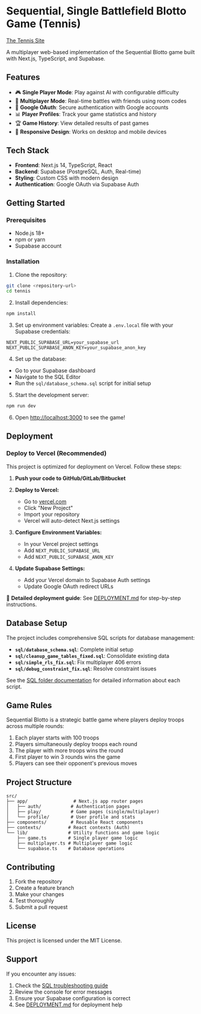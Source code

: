 # Sequential, Single Battlefield Blotto Game (Tennis)

[The Tennis Site](https://tennis-cy2x.vercel.app/)

A multiplayer web-based implementation of the Sequential Blotto game built with Next.js, TypeScript, and Supabase.

## Features

- 🎮 **Single Player Mode**: Play against AI with configurable difficulty
- 👥 **Multiplayer Mode**: Real-time battles with friends using room codes
- 🔐 **Google OAuth**: Secure authentication with Google accounts
- 📊 **Player Profiles**: Track your game statistics and history
- 🏆 **Game History**: View detailed results of past games
- 📱 **Responsive Design**: Works on desktop and mobile devices

## Tech Stack

- **Frontend**: Next.js 14, TypeScript, React
- **Backend**: Supabase (PostgreSQL, Auth, Real-time)
- **Styling**: Custom CSS with modern design
- **Authentication**: Google OAuth via Supabase Auth

## Getting Started

### Prerequisites

- Node.js 18+ 
- npm or yarn
- Supabase account

### Installation

1. Clone the repository:
```bash
git clone <repository-url>
cd tennis
```

2. Install dependencies:
```bash
npm install
```

3. Set up environment variables:
Create a `.env.local` file with your Supabase credentials:
```env
NEXT_PUBLIC_SUPABASE_URL=your_supabase_url
NEXT_PUBLIC_SUPABASE_ANON_KEY=your_supabase_anon_key
```

4. Set up the database:
- Go to your Supabase dashboard
- Navigate to the SQL Editor
- Run the `sql/database_schema.sql` script for initial setup

5. Start the development server:
```bash
npm run dev
```

6. Open [http://localhost:3000](http://localhost:3000) to see the game!

## Deployment

### Deploy to Vercel (Recommended)

This project is optimized for deployment on Vercel. Follow these steps:

1. **Push your code to GitHub/GitLab/Bitbucket**

2. **Deploy to Vercel:**
   - Go to [vercel.com](https://vercel.com)
   - Click "New Project"
   - Import your repository
   - Vercel will auto-detect Next.js settings

3. **Configure Environment Variables:**
   - In your Vercel project settings
   - Add `NEXT_PUBLIC_SUPABASE_URL`
   - Add `NEXT_PUBLIC_SUPABASE_ANON_KEY`

4. **Update Supabase Settings:**
   - Add your Vercel domain to Supabase Auth settings
   - Update Google OAuth redirect URLs

📖 **Detailed deployment guide**: See [DEPLOYMENT.md](DEPLOYMENT.md) for step-by-step instructions.

## Database Setup

The project includes comprehensive SQL scripts for database management:

- **`sql/database_schema.sql`**: Complete initial setup
- **`sql/cleanup_game_tables_fixed.sql`**: Consolidate existing data
- **`sql/simple_rls_fix.sql`**: Fix multiplayer 406 errors
- **`sql/debug_constraint_fix.sql`**: Resolve constraint issues

See the [SQL folder documentation](sql/README.md) for detailed information about each script.

## Game Rules

Sequential Blotto is a strategic battle game where players deploy troops across multiple rounds:

1. Each player starts with 100 troops
2. Players simultaneously deploy troops each round
3. The player with more troops wins the round
4. First player to win 3 rounds wins the game
5. Players can see their opponent's previous moves

## Project Structure

```
src/
├── app/                 # Next.js app router pages
│   ├── auth/           # Authentication pages
│   ├── play/           # Game pages (single/multiplayer)
│   └── profile/        # User profile and stats
├── components/         # Reusable React components
├── contexts/          # React contexts (Auth)
└── lib/               # Utility functions and game logic
    ├── game.ts        # Single player game logic
    ├── multiplayer.ts # Multiplayer game logic
    └── supabase.ts    # Database operations
```

## Contributing

1. Fork the repository
2. Create a feature branch
3. Make your changes
4. Test thoroughly
5. Submit a pull request

## License

This project is licensed under the MIT License.

## Support

If you encounter any issues:
1. Check the [SQL troubleshooting guide](sql/README.md)
2. Review the console for error messages
3. Ensure your Supabase configuration is correct
4. See [DEPLOYMENT.md](DEPLOYMENT.md) for deployment help
